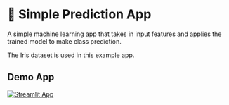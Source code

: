 # 🤖 Simple Prediction App

A simple machine learning app that takes in input features and applies the trained model to make class prediction.

The Iris dataset is used in this example app.

## Demo App

[![Streamlit App](https://static.streamlit.io/badges/streamlit_badge_black_white.svg)](https://simple-prediction.streamlitapp.com/)

